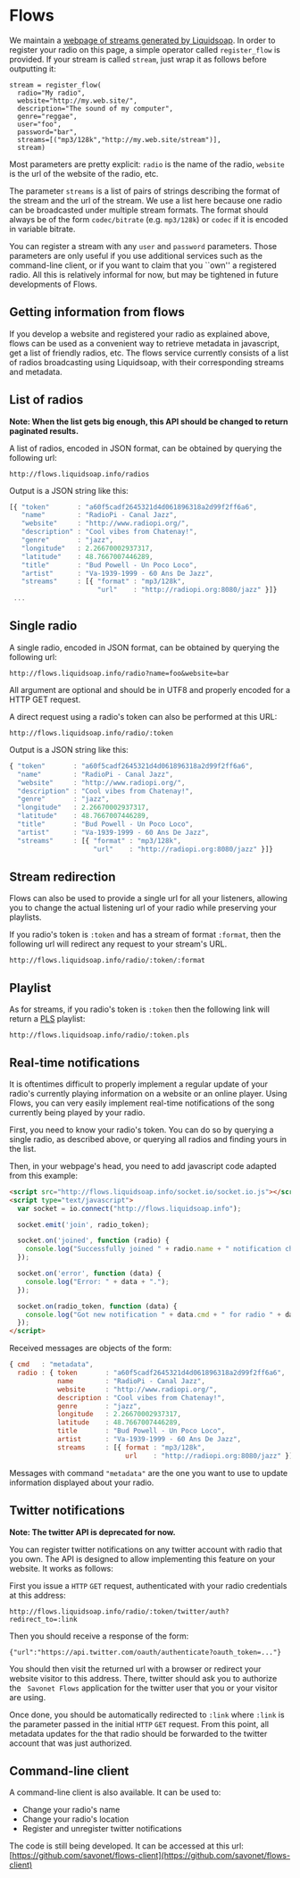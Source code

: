 Flows
=====
We maintain a
[webpage of streams generated by Liquidsoap](http://flows.liquidsoap.info/).
In order to register your radio on this page, a simple
operator called `register_flow` is provided. If your stream is called `stream`,
just wrap it as follows before outputting it:

```liquidsoap
stream = register_flow(
  radio="My radio",
  website="http://my.web.site/",
  description="The sound of my computer",
  genre="reggae",
  user="foo",
  password="bar",
  streams=[("mp3/128k","http://my.web.site/stream")],
  stream)
```

Most parameters are pretty explicit: `radio` is the name of the radio,
`website` is the url of the website of the radio, etc.

The parameter `streams` is a list of pairs of strings describing the format of the
stream and the url of the stream. We use a list here because one radio can be
broadcasted under multiple stream formats. The format should always be of the
form `codec/bitrate` (e.g. `mp3/128k`) or `codec` if it is encoded in variable
bitrate.

You can register a stream with any `user` and `password` parameters. Those
parameters are only useful if you use additional services such as the
command-line client, or if you want to claim that you ``own'' a registered radio.
All this is relatively informal for now, but may be tightened in future
developments of Flows.

Getting information from flows
------------------------------
If you develop a website and registered your radio as explained above, flows can
be used as a convenient way to retrieve metadata in javascript, get a list of
friendly radios, etc. The flows service currently consists of a list of radios
broadcasting using Liquidsoap, with their corresponding streams and
metadata.

List of radios
--------------
**Note: When the list gets big enough, this API should be changed to return paginated results.**

A list of radios, encoded in JSON format, can be obtained by querying the
following url:

```
http://flows.liquidsoap.info/radios
```

Output is a JSON string like this:

```javascript
[{ "token"       : "a60f5cadf2645321d4d061896318a2d99f2ff6a6",
   "name"        : "RadioPi - Canal Jazz",
   "website"     : "http://www.radiopi.org/",
   "description" : "Cool vibes from Chatenay!",
   "genre"       : "jazz",
   "longitude"   : 2.26670002937317,
   "latitude"    : 48.7667007446289,
   "title"       : "Bud Powell - Un Poco Loco",
   "artist"      : "Va-1939-1999 - 60 Ans De Jazz",
   "streams"     : [{ "format" : "mp3/128k",
                      "url"    : "http://radiopi.org:8080/jazz" }]}
 ...
```

Single radio
------------
A single radio, encoded in JSON format, can be obtained by querying the
following url:

```
http://flows.liquidsoap.info/radio?name=foo&website=bar
```

All argument are optional and should be in UTF8 and properly encoded for a HTTP
GET request.

A direct request using a radio's token can also be performed at this URL:

```
http://flows.liquidsoap.info/radio/:token
```

Output is a JSON string like this:

```javascript
{ "token"       : "a60f5cadf2645321d4d061896318a2d99f2ff6a6",
  "name"        : "RadioPi - Canal Jazz",
  "website"     : "http://www.radiopi.org/",
  "description" : "Cool vibes from Chatenay!",
  "genre"       : "jazz",
  "longitude"   : 2.26670002937317,
  "latitude"    : 48.7667007446289,
  "title"       : "Bud Powell - Un Poco Loco",
  "artist"      : "Va-1939-1999 - 60 Ans De Jazz",
  "streams"     : [{ "format" : "mp3/128k",
                     "url"    : "http://radiopi.org:8080/jazz" }]}
```

Stream redirection
------------------
Flows can also be used to provide a single url for all your listeners, allowing
you to change the actual listening url of your radio while preserving your
playlists.

If you radio's token is `:token` and has a stream of format `:format`, then the
following url will redirect any request to your stream's URL.

```
http://flows.liquidsoap.info/radio/:token/:format
```

Playlist
--------
As for streams, if you radio's token is `:token` then the following link will
return a [PLS](http://en.wikipedia.org/wiki/PLS_(file_format)) playlist:

```
http://flows.liquidsoap.info/radio/:token.pls
```

Real-time notifications
-----------------------
It is oftentimes difficult to properly implement a regular update of your
radio's currently playing information on a website or an online player. Using
Flows, you can very easily implement real-time notifications of the song
currently being played by your radio.

First, you need to know your radio's token. You can do so by querying a single
radio, as described above, or querying all radios and finding yours in the list.

Then, in your webpage's head, you need to add javascript code adapted from this
example:

```html
<script src="http://flows.liquidsoap.info/socket.io/socket.io.js"></script>
<script type="text/javascript">
  var socket = io.connect("http://flows.liquidsoap.info");

  socket.emit('join', radio_token);

  socket.on('joined', function (radio) {
    console.log("Successfully joined " + radio.name + " notification channel. Current title is: " + radio.title + ".");
  });

  socket.on('error', function (data) {
    console.log("Error: " + data + ".");
  });

  socket.on(radio_token, function (data) {
    console.log("Got new notification " + data.cmd + " for radio " + data.radio.name + ": " + JSON.stringify(data));
  });
</script>
```

Received messages are objects of the form:

```javascript
{ cmd   : "metadata",
  radio : { token       : "a60f5cadf2645321d4d061896318a2d99f2ff6a6",
            name        : "RadioPi - Canal Jazz",
            website     : "http://www.radiopi.org/",
            description : "Cool vibes from Chatenay!",
            genre       : "jazz",
            longitude   : 2.26670002937317,
            latitude    : 48.7667007446289,
            title       : "Bud Powell - Un Poco Loco",
            artist      : "Va-1939-1999 - 60 Ans De Jazz",
            streams     : [{ format : "mp3/128k",
                             url    : "http://radiopi.org:8080/jazz" }]}}
```

Messages with command `"metadata"` are the one you want to use to update
information displayed about your radio.

Twitter notifications
---------------------
**Note: The twitter API is deprecated for now.**

You can register twitter notifications on any twitter account with radio that
you own. The API is designed to allow implementing this feature on your
website. It works as follows:

First you issue a `HTTP` `GET` request, authenticated with your radio
credentials at this address:

```
http://flows.liquidsoap.info/radio/:token/twitter/auth?redirect_to=:link
```

Then you should receive a response of the form:

```
{"url":"https://api.twitter.com/oauth/authenticate?oauth_token=..."}
```

You should then visit the returned url with a browser or redirect your website
visitor to this address. There, twitter should ask you to authorize the ```
Savonet
Flows```
 application for the twitter user that you or your visitor are using.

Once done, you should be automatically redirected to `:link` where `:link` is
the parameter passed in the initial `HTTP` `GET` request. From this point, all
metadata updates for the that radio should be forwarded to the twitter account
that was just authorized.

Command-line client
-------------------
A command-line client is also available. It can be used to:

* Change your radio's name
* Change your radio's location
* Register and unregister twitter notifications

The code is still being developed. It can be accessed at this url:
[https://github.com/savonet/flows-client](https://github.com/savonet/flows-client)


